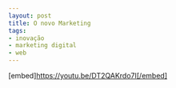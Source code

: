 ```yaml
---
layout: post
title: O novo Marketing
tags:
- inovação
- marketing digital
- web
---
```

[embed]https://youtu.be/DT2QAKrdo7I[/embed]
